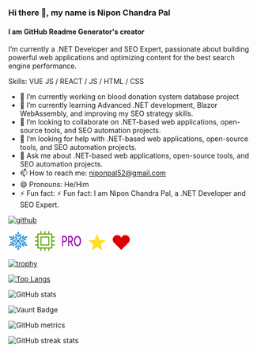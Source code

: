 ### Hi there 👋, my name is Nipon Chandra Pal
#### I am GitHub Readme Generator's creator

I’m currently a .NET Developer and SEO Expert, passionate about building powerful web applications and optimizing content for the best search engine performance.

Skills: VUE JS / REACT / JS / HTML / CSS

- 🔭 I’m currently working on blood donation system database project 
- 🌱 I’m currently learning Advanced .NET development, Blazor WebAssembly, and improving my SEO strategy skills. 
- 👯 I’m looking to collaborate on .NET-based web applications, open-source tools, and SEO automation projects. 
- 🤔 I’m looking for help with .NET-based web applications, open-source tools, and SEO automation projects. 
- 💬 Ask me about .NET-based web applications, open-source tools, and SEO automation projects. 
- 📫 How to reach me: niponpal52@gmail.com 
- 😄 Pronouns: He/Him 
- ⚡ Fun fact: ⚡ Fun fact: I am Nipon Chandra Pal, a .NET Developer and SEO Expert. 


[<img src='https://cdn.jsdelivr.net/npm/simple-icons@3.0.1/icons/github.svg' alt='github' height='40'>](https://github.com/nipon-ch-pal)  

<a href='https://archiveprogram.github.com/'><img src='https://raw.githubusercontent.com/acervenky/animated-github-badges/master/assets/acbadge.gif' width='40' height='40'></a> <a href='https://docs.github.com/en/developers'><img src='https://raw.githubusercontent.com/acervenky/animated-github-badges/master/assets/devbadge.gif' width='40' height='40'></a> <a href='https://github.com/pricing'><img src='https://raw.githubusercontent.com/acervenky/animated-github-badges/master/assets/pro.gif' width='40' height='40'></a> <a href='https://stars.github.com/'><img src='https://raw.githubusercontent.com/acervenky/animated-github-badges/master/assets/starbadge.gif' width='35' height='35'></a> <a href='https://docs.github.com/en/github/supporting-the-open-source-community-with-github-sponsors'><img src='https://raw.githubusercontent.com/acervenky/animated-github-badges/master/assets/sponsorbadge.gif' width='35' height='35'></a> 

[![trophy](https://github-profile-trophy.vercel.app/?username=nipon-ch-pal)](https://github.com/ryo-ma/github-profile-trophy)

[![Top Langs](https://github-readme-stats.vercel.app/api/top-langs/?username=nipon-ch-pal)](https://github.com/anuraghazra/github-readme-stats)

![GitHub stats](https://github-readme-stats.vercel.app/api?username=nipon-ch-pal&show_icons=true&count_private=true)  

![Vaunt Badge](https://api.vaunt.dev/v1/github/entities/nipon-ch-pal/contributions?format=svg&private=true)  

![GitHub metrics](https://metrics.lecoq.io/nipon-ch-pal)  

![GitHub streak stats](https://streak-stats.demolab.com/?user=nipon-ch-pal)  

